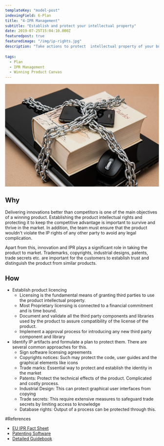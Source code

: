```yaml
---
templateKey: "model-post"
indexingField: 6-Plan
title: "4-IPR Management"
subtitle: "Establish and protect your intellectual property"
date: 2019-07-25T15:04:10.000Z
featuredpost: true
featuredimage: "/img/ip-rights.jpg"
description: "Take actions to protect  intellectual property of your business and technical innovations. Take necessary actions such as patenting, copy-right clauses and establishing a non-disclosure agreement with relevant stakeholders. Validate compatibility of third-party licenses."

tags:
  - Plan
  - IPR Management
  - Winning Product Canvas
---
```


![IPR Management](/img/ip-rights.jpg)

## Why

Delivering innovations better than competitors is one of the main objectives of a winning product. Establishing the product intellectual rights and protecting it to keep the competitive advantage is important to survive and thrive in the market. In addition, the team must ensure that the product wouldn't violate the IP rights of any other party to avoid any legal complication. 

Apart from this, innovation and IPR plays a significant role in taking the product to market. Trademarks, copyrights, industrial designs, patents, trade secrets etc. are important for the customers to establish trust and distinguish the product from similar products.

## How
- Establish product licencing 
  - Licensing is the fundamental means of granting third parties to use the product intellectual property. 
  - Most Proprietary licensing is connected to a financial commitment and is time bound.
  - Document and validate all the third party components and libraries used by the product to assure compatibility of the license of the product.
  - Implement a approval process for introducing any new third party component and library
- Identify IP artifacts and formulate a plan to protect them. There are several common approaches for this.
  - Sign software licensing agreements 
  - Copyrights notices: Such may protect the code, user guides and the graphical elements like icons
  - Trade marks: Essential way to protect and establish the identity in the market
  - Patents: Protect the technical effects of the product. Complicated and costly process.
  - Industrial Design: This can protect graphical user interfaces from copying
  - Trade secrets: This require extensive measures to safeguard trade secrets by limiting access to knowledge
  - Database rights: Output of a process can be protected through this.

#References

- [EU IPR Fact Sheet](https://iprhelpdesk.eu/sites/default/files/newsdocuments/Fact-Sheet-IPR-Management-in-Software-Development.pdf)
- [Patenting Software](https://www.wipo.int/sme/en/documents/software_patents_fulltext.html)
- [Detailed Guidebook](https://unctad.org/en/PublicationsLibrary/ictsd2004ipd10_en.pdf)
